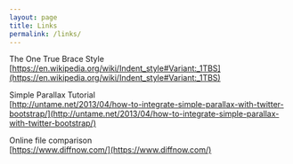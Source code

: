 ```yaml
---
layout: page
title: Links
permalink: /links/
---
```


The One True Brace Style  
[https://en.wikipedia.org/wiki/Indent_style#Variant:_1TBS](https://en.wikipedia.org/wiki/Indent_style#Variant:_1TBS)

Simple Parallax Tutorial  
[http://untame.net/2013/04/how-to-integrate-simple-parallax-with-twitter-bootstrap/](http://untame.net/2013/04/how-to-integrate-simple-parallax-with-twitter-bootstrap/)

Online file comparison  
[https://www.diffnow.com/](https://www.diffnow.com/)  